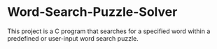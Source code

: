 # Word-Search-Puzzle-Solver
This project is a C program that searches for a specified word within a predefined or user-input word search puzzle.
